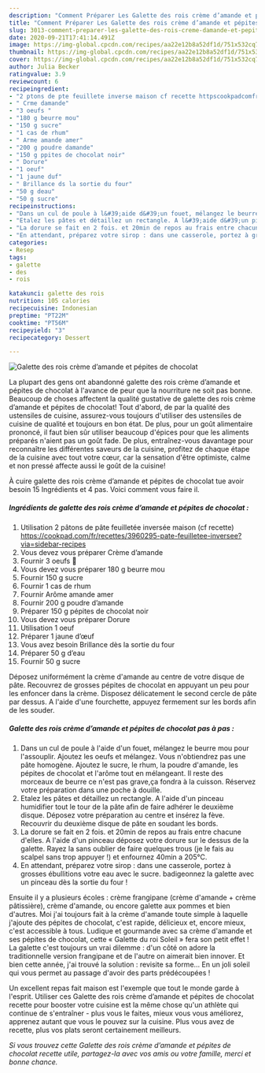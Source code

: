 ```yaml
---
description: "Comment Préparer Les Galette des rois crème d’amande et pépites de chocolat"
title: "Comment Préparer Les Galette des rois crème d’amande et pépites de chocolat"
slug: 3013-comment-preparer-les-galette-des-rois-creme-damande-et-pepites-de-chocolat
date: 2020-09-21T17:41:14.491Z
image: https://img-global.cpcdn.com/recipes/aa22e12b8a52df1d/751x532cq70/galette-des-rois-creme-damande-et-pepites-de-chocolat-photo-principale-de-la-recette.jpg
thumbnail: https://img-global.cpcdn.com/recipes/aa22e12b8a52df1d/751x532cq70/galette-des-rois-creme-damande-et-pepites-de-chocolat-photo-principale-de-la-recette.jpg
cover: https://img-global.cpcdn.com/recipes/aa22e12b8a52df1d/751x532cq70/galette-des-rois-creme-damande-et-pepites-de-chocolat-photo-principale-de-la-recette.jpg
author: Julia Becker
ratingvalue: 3.9
reviewcount: 6
recipeingredient:
- "2 ptons de pte feuillete inverse maison cf recette httpscookpadcomfrrecettes3960295patefeuilleteeinverseeviasidebarrecipes"
- " Crme damande"
- "3 oeufs "
- "180 g beurre mou"
- "150 g sucre"
- "1 cas de rhum"
- " Arme amande amer"
- "200 g poudre damande"
- "150 g ppites de chocolat noir"
- " Dorure"
- "1 oeuf"
- "1 jaune duf"
- " Brillance ds la sortie du four"
- "50 g deau"
- "50 g sucre"
recipeinstructions:
- "Dans un cul de poule à l&#39;aide d&#39;un fouet, mélangez le beurre mou pour l&#39;assouplir. Ajoutez les oeufs et mélangez. Vous n&#39;obtiendrez pas une pâte homogène. Ajoutez le sucre, le rhum, la poudre d&#39;amande, les pépites de chocolat et l&#39;arôme tout en mélangeant. Il reste des morceaux de beurre ce n&#39;est pas grave,ça fondra à la cuisson. Réservez votre préparation dans une poche à douille."
- "Etalez les pâtes et détaillez un rectangle. A l&#39;aide d&#39;un pinceau humidifier tout le tour de la pâte afin de faire adhérer le deuxième disque. Déposez votre préparation au centre et insérez la fève. Recouvrir du deuxième disque de pâte en soudant les bords."
- "La dorure se fait en 2 fois. et 20min de repos au frais entre chacune d&#39;elles. A l&#39;aide d&#39;un pinceau déposez votre dorure sur le dessus de la galette. Rayez la sans oublier de faire quelques trous (je le fais au scalpel sans trop appuyer !) et enfournez 40min a 205°C."
- "En attendant, préparez votre sirop : dans une casserole, portez à grosses ébullitions votre eau avec le sucre. badigeonnez la galette avec un pinceau dès la sortie du four !"
categories:
- Resep
tags:
- galette
- des
- rois

katakunci: galette des rois 
nutrition: 105 calories
recipecuisine: Indonesian
preptime: "PT22M"
cooktime: "PT56M"
recipeyield: "3"
recipecategory: Dessert

---
```



![Galette des rois crème d’amande et pépites de chocolat](https://img-global.cpcdn.com/recipes/aa22e12b8a52df1d/751x532cq70/galette-des-rois-creme-damande-et-pepites-de-chocolat-photo-principale-de-la-recette.jpg)

La plupart des gens ont abandonné galette des rois crème d’amande et pépites de chocolat à l'avance de peur que la nourriture ne soit pas bonne. Beaucoup de choses affectent la qualité gustative de galette des rois crème d’amande et pépites de chocolat! Tout d'abord, de par la qualité des ustensiles de cuisine, assurez-vous toujours d'utiliser des ustensiles de cuisine de qualité et toujours en bon état. De plus, pour un goût alimentaire prononcé, il faut bien sûr utiliser beaucoup d'épices pour que les aliments préparés n'aient pas un goût fade. De plus, entraînez-vous davantage pour reconnaître les différentes saveurs de la cuisine, profitez de chaque étape de la cuisine avec tout votre cœur, car la sensation d'être optimiste, calme et non pressé affecte aussi le goût de la cuisine!

<!--inarticleads1-->

À cuire galette des rois crème d’amande et pépites de chocolat tue avoir besoin 15 Ingrédients et 4 pas. Voici comment vous faire il.

##### Ingrédients de galette des rois crème d’amande et pépites de chocolat :

1. Utilisation 2 pâtons de pâte feuilletée inversée maison (cf recette) https://cookpad.com/fr/recettes/3960295-pate-feuilletee-inversee?via=sidebar-recipes
1. Vous devez vous préparer  Crème d’amande
1. Fournir 3 oeufs 🥚
1. Vous devez vous préparer 180 g beurre mou
1. Fournir 150 g sucre
1. Fournir 1 cas de rhum
1. Fournir  Arôme amande amer
1. Fournir 200 g poudre d’amande
1. Préparer 150 g pépites de chocolat noir
1. Vous devez vous préparer  Dorure
1. Utilisation 1 oeuf
1. Préparer 1 jaune d’œuf
1. Vous avez besoin  Brillance dès la sortie du four
1. Préparer 50 g d’eau
1. Fournir 50 g sucre


Déposez uniformément la crème d&#39;amande au centre de votre disque de pâte. Recouvrez de grosses pépites de chocolat en appuyant un peu pour les enfoncer dans la crème. Disposez délicatement le second cercle de pâte par dessus. A l&#39;aide d&#39;une fourchette, appuyez fermement sur les bords afin de les souder. 

<!--inarticleads2-->

##### Galette des rois crème d’amande et pépites de chocolat pas à pas :

1. Dans un cul de poule à l&#39;aide d&#39;un fouet, mélangez le beurre mou pour l&#39;assouplir. Ajoutez les oeufs et mélangez. Vous n&#39;obtiendrez pas une pâte homogène. Ajoutez le sucre, le rhum, la poudre d&#39;amande, les pépites de chocolat et l&#39;arôme tout en mélangeant. Il reste des morceaux de beurre ce n&#39;est pas grave,ça fondra à la cuisson. Réservez votre préparation dans une poche à douille.
1. Etalez les pâtes et détaillez un rectangle. A l&#39;aide d&#39;un pinceau humidifier tout le tour de la pâte afin de faire adhérer le deuxième disque. Déposez votre préparation au centre et insérez la fève. Recouvrir du deuxième disque de pâte en soudant les bords.
1. La dorure se fait en 2 fois. et 20min de repos au frais entre chacune d&#39;elles. A l&#39;aide d&#39;un pinceau déposez votre dorure sur le dessus de la galette. Rayez la sans oublier de faire quelques trous (je le fais au scalpel sans trop appuyer !) et enfournez 40min a 205°C.
1. En attendant, préparez votre sirop : dans une casserole, portez à grosses ébullitions votre eau avec le sucre. badigeonnez la galette avec un pinceau dès la sortie du four !


Ensuite il y a plusieurs écoles : crème frangipane (crème d&#39;amande + crème pâtissière), crème d&#39;amande, ou encore galette aux pommes et bien d&#39;autres. Moi j&#39;ai toujours fait à la crème d&#39;amande toute simple à laquelle j&#39;ajoute des pépites de chocolat, c&#39;est rapide, délicieux et, encore mieux, c&#39;est accessible à tous. Ludique et gourmande avec sa crème d&#39;amande et ses pépites de chocolat, cette « Galette du roi Soleil » fera son petit effet ! La galette c&#39;est toujours un vrai dilemme : d&#39;un côté on adore la traditionnelle version frangipane et de l&#39;autre on aimerait bien innover. Et bien cette année, j&#39;ai trouvé la solution : revisite sa forme… En un joli soleil qui vous permet au passage d&#39;avoir des parts prédécoupées ! 

<!--inarticleads1-->

<p>
Un excellent repas fait maison est l'exemple que tout le monde garde à l'esprit. Utiliser ces Galette des rois crème d’amande et pépites de chocolat recette pour booster votre cuisine est la même chose qu'un athlète qui continue de s'entraîner - plus vous le faites, mieux vous vous améliorez, apprenez autant que vous le pouvez sur la cuisine. Plus vous avez de recette, plus vos plats seront certainement meilleurs.
</p>

<p>
<i>Si vous trouvez cette Galette des rois crème d’amande et pépites de chocolat recette utile, partagez-la avec vos amis ou votre famille, merci et bonne chance.</i>
</p>
